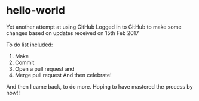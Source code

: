 # hello-world
Yet another attempt at using GitHub
Logged in to GitHub to make some changes based on updates received on 15th Feb 2017

To do list included:
1. Make
2. Commit
3. Open a pull request and 
4. Merge pull request
And then celebrate!

And then I came back, to do more.
Hoping to have mastered the process by now!!
